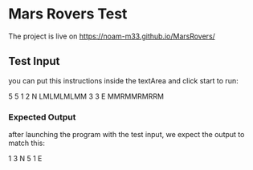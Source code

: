 # Mars Rovers Test

The project is live on https://noam-m33.github.io/MarsRovers/

## Test Input 

you can put this instructions inside the textArea and click start to run:

5 5
1 2 N
LMLMLMLMM
3 3 E
MMRMMRMRRM

### Expected Output

after launching the program with the test input, we expect the output to match this:

1 3 N
5 1 E


